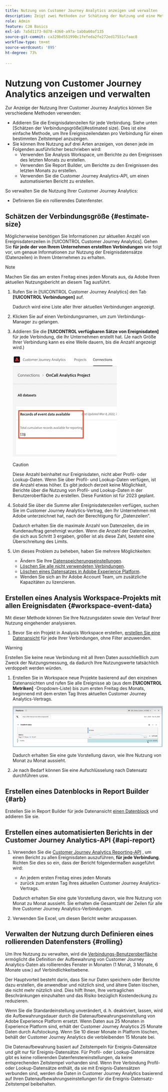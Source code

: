 ```yaml
---
title: Nutzung von Customer Journey Analytics anzeigen und verwalten
description: Zeigt zwei Methoden zur Schätzung der Nutzung und eine Methode zur Verwaltung.
role: Admin
feature: CJA Basics
exl-id: 7a5d1173-8d78-4360-a97a-1ab0a60af135
source-git-commit: ca329bd551990c1fefeda2fe272ed17551cfaac8
workflow-type: tm+mt
source-wordcount: '895'
ht-degree: 73%

---
```


# Nutzung von Customer Journey Analytics anzeigen und verwalten

Zur Anzeige der Nutzung Ihrer Customer Journey Analytics können Sie verschiedene Methoden verwenden:

* Addieren Sie die Ereignisdatenzeilen für jede Verbindung. Siehe unten [Schätzen der Verbindungsgröße](#estimated size). Dies ist eine einfache Methode, um Ihre Ereigniszeilendaten pro Verbindung für einen bestimmten Zeitstempel anzuzeigen.
* Sie können Ihre Nutzung auf drei Arten anzeigen, von denen jede im Folgenden ausführlicher beschrieben wird:
   * Verwenden Sie Analysis Workspace, um Berichte zu den Ereignissen des letzten Monats zu erstellen.
   * Verwenden Sie Report Builder, um Berichte zu den Ereignissen des letzten Monats zu erstellen.
   * Verwenden Sie die Customer Journey Analytics-API, um einen automatisierten Bericht zu erstellen.

So verwalten Sie die Nutzung Ihrer Customer Journey Analytics:

* Definieren Sie ein rollierendes Datenfenster.

## Schätzen der Verbindungsgröße {#estimate-size}

Möglicherweise benötigen Sie Informationen zur aktuellen Anzahl von Ereignisdatenzeilen in [!UICONTROL Customer Journey Analytics]. Gehen Sie **für jede der von Ihrem Unternehmen erstellten Verbindungen** wie folgt vor, um genaue Informationen zur Nutzung der Ereignisdatensätze (Datenzeilen) in Ihrem Unternehmen zu erhalten.

>[!NOTE]
>
>Machen Sie das am ersten Freitag eines jeden Monats aus, da Adobe Ihren aktuellen Nutzungsbericht an diesem Tag ausführt.

1. Rufen Sie in [!UICONTROL Customer Journey Analytics] den Tab **[!UICONTROL Verbindungen]** auf.

   Dadurch wird eine Liste aller Ihrer aktuellen Verbindungen angezeigt.

1. Klicken Sie auf einen Verbindungsnamen, um zum Verbindungs-Manager zu gelangen.

1. Addieren Sie die **[!UICONTROL verfügbaren Sätze von Ereignisdaten]** für jede Verbindung, die Ihr Unternehmen erstellt hat. (Je nach Größe Ihrer Verbindung kann es eine Weile dauern, bis die Anzahl angezeigt wird.)

   ![Ereignisdaten](./assets/event-data.png)

   >[!CAUTION]
   >
   >   Diese Anzahl beinhaltet nur Ereignisdaten, nicht aber Profil- oder Lookup-Daten. Wenn Sie über Profil- und Lookup-Daten verfügen, ist die Anzahl etwas höher. Es gibt jedoch derzeit keine Möglichkeit, Berichte über die Nutzung von Profil- und Lookup-Daten in der Benutzeroberfläche zu erstellen. Diese Funktion ist für 2023 geplant.

1. Sobald Sie über die Summe aller Ereignisdatenzeilen verfügen, suchen Sie im Customer Journey Analytics-Vertrag, den Ihr Unternehmen mit Adobe unterzeichnet hat, nach der Berechtigung für „Datenzeilen“.

   Dadurch erhalten Sie die maximale Anzahl von Datenzeilen, die im Kundenauftrag genehmigt wurden. Wenn die Anzahl der Datenzeilen, die sich aus Schritt 3 ergaben, größer ist als diese Zahl, besteht eine Überschreitung des Limits.

1. Um dieses Problem zu beheben, haben Sie mehrere Möglichkeiten:

   * Ändern Sie Ihre [Datenspeicherungseinstellungen](https://experienceleague.adobe.com/docs/analytics-platform/using/cja-connections/manage-connections.html?lang=de#set-rolling-window-for-connection-data-retention).
   * [Löschen Sie alle nicht verwendeten Verbindungen](https://experienceleague.adobe.com/docs/analytics-platform/using/cja-overview/cja-faq.html?lang=de#implications-of-deleting-data-components).
   * [Löschen eines Datensatzes in Adobe Experience Platform](https://experienceleague.adobe.com/docs/analytics-platform/using/cja-overview/cja-faq.html?lang=de#implications-of-deleting-data-components).
   * Wenden Sie sich an Ihr Adobe Account Team, um zusätzliche Kapazitäten zu lizenzieren.

## Erstellen eines Analysis Workspace-Projekts mit allen Ereignisdaten {#workspace-event-data}

Mit dieser Methode können Sie Ihre Nutzungsdaten sowie den Verlauf Ihrer Nutzung eingehender analysieren.

1. Bevor Sie ein Projekt in Analysis Workspace erstellen, [erstellen Sie eine Datenansicht](/help/data-views/create-dataview.md) für jede Ihrer Verbindungen, ohne Filter anzuwenden.

>[!WARNING]
>
>    Erstellen Sie keine neue Verbindung mit all Ihren Daten ausschließlich zum Zweck der Nutzungsmessung, da dadurch Ihre Nutzungswerte tatsächlich verdoppelt werden würden.

1. Erstellen Sie in Workspace neue Projekte basierend auf den einzelnen Datenansichten und rufen Sie alle Ereignisse ab (aus dem **[!UICONTROL Metriken]** -Dropdown-Liste) bis zum ersten Freitag des Monats, beginnend mit dem ersten Tag Ihres aktuellen Customer Journey Analytics-Vertrags.

   ![Ereignisse](./assets/events-usage.png)

   Dadurch erhalten Sie eine gute Vorstellung davon, wie Ihre Nutzung von Monat zu Monat aussieht.

1. Je nach Bedarf können Sie eine Aufschlüsselung nach Datensatz durchführen usw.

## Erstellen eines Datenblocks in Report Builder {#arb}

Erstellen Sie in Report Builder für jede Datenansicht [einen Datenblock](/help/report-builder/create-a-data-block.md) und addieren Sie sie.

## Erstellen eines automatisierten Berichts in der Customer Journey Analytics-API {#api-report}

1. Verwenden Sie die [Customer Journey Analytics Reporting-API](https://developer.adobe.com/cja-apis/docs/api/#tag/Reporting-API) , um einen Bericht zu allen Ereignisdaten auszuführen, **für jede Verbindung**. Richten Sie dies so ein, dass der Bericht folgendermaßen ausgeführt wird:

   * An jedem ersten Freitag eines jeden Monats
   * zurück zum ersten Tag Ihres aktuellen Customer Journey Analytics-Vertrags.

   Dadurch erhalten Sie eine gute Vorstellung davon, wie Ihre Nutzung von Monat zu Monat aussieht. Sie erhalten die Gesamtzahl der Zeilen für alle Ihre Customer Journey Analytics-Verbindungen.

1. Verwenden Sie Excel, um diesen Bericht weiter anzupassen.

## Verwalten der Nutzung durch Definieren eines rollierenden Datenfensters {#rolling}

Um Ihre Nutzung zu verwalten, wird die [Verbindungs-Benutzeroberfläche](/help/connections/create-connection.md) ermöglicht die Definition der Aufbewahrung von Customer Journey Analytics-Daten als rollierendes Fenster in Monaten (1 Monat, 3 Monate, 6 Monate usw.) auf Verbindlichkeitsebene.

Der Hauptvorteil besteht darin, dass Sie nur Daten speichern oder Berichte dazu erstellen, die anwendbar und nützlich sind, und ältere Daten löschen, die nicht mehr nützlich sind. Dies hilft Ihnen, Ihre vertraglichen Beschränkungen einzuhalten und das Risiko bezüglich Kostendeckung zu reduzieren.

Wenn Sie die Standardeinstellung unverändert, d. h. deaktiviert, lassen, wird die Aufbewahrungsdauer durch die Datenaufbewahrungseinstellung von Adobe Experience Platform ersetzt. Wenn Daten aus 25 Monaten in Experience Platform sind, erhält der Customer Journey Analytics 25 Monate Daten durch Aufstockung. Wenn Sie 10 dieser Monate in Platform löschen, behält der Customer Journey Analytics die verbleibenden 15 Monate bei.

Die Datenaufbewahrung basiert auf Zeitstempeln für Ereignis-Datensätze und gilt nur für Ereignis-Datensätze. Für Profil- oder Lookup-Datensätze gibt es keine rollierenden Datenfenstereinstellungen, da keine entsprechenden Zeitstempel vorhanden sind. Wenn Ihre Verbindung Profil- oder Lookup-Datensätze enthält, da sie mit Ereignis-Datensätzen verbunden sind, werden die Daten in Customer Journey Analytics basierend auf Ihren Datenaufbewahrungseinstellungen für die Ereignis-Datensatz-Zeitstempel beibehalten.


